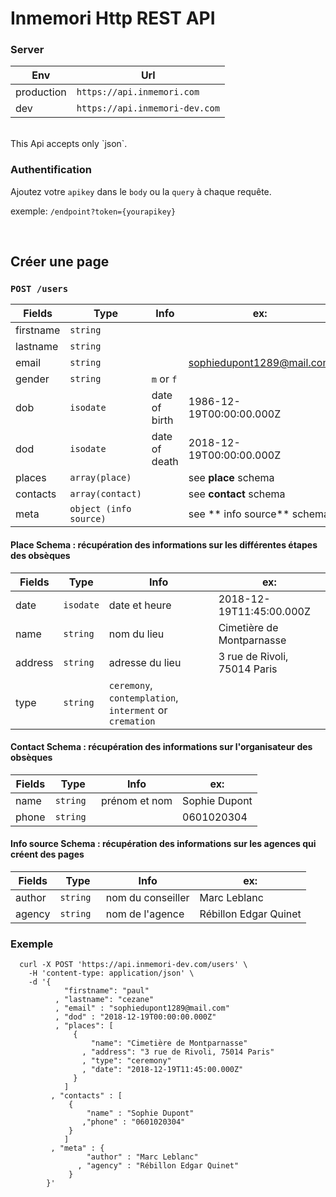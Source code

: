 # Inmemori Http REST API  

### Server

| Env        | Url                              |
|------------|----------------------------------|
| production | `https://api.inmemori.com`       |
| dev        | `https://api.inmemori-dev.com`   |

<br/>
This Api accepts only `json`.

### Authentification

Ajoutez votre `apikey` dans le `body` ou la `query` à chaque requête. 

exemple: `/endpoint?token={yourapikey}`
  
  
<br/>

## Créer une page  

### `POST /users`

| Fields          | Type           | Info                | ex:                            |
|-----------------|----------------|---------------------|--------------------------------|
| firstname       | `string`       |                     |                                |
| lastname        | `string`       |                     |                                |
| email           | `string`       |                     |sophiedupont1289@mail.com       |
| gender          | `string`       | `m` or `f`          |                                |
| dob             | `isodate`      | date of birth       | 1986-12-19T00:00:00.000Z       |
| dod             | `isodate`      | date of death       | 2018-12-19T00:00:00.000Z       |
| places          | `array(place)` |                     | see **place** schema           |
| contacts         | `array(contact)`|                     | see **contact** schema       |
| meta            | `object (info source)` |                     | see ** info source** schema       |


#### Place Schema : récupération des informations sur les différentes étapes des obsèques

| Fields          | Type           | Info                | ex:                            |
|-----------------|----------------|---------------------|--------------------------------|
| date            | `isodate`      | date et heure       | 2018-12-19T11:45:00.000Z       |
| name            | `string`       | nom du lieu         | Cimetière de Montparnasse      |
| address         | `string`       | adresse du lieu     | 3 rue de Rivoli, 75014 Paris   |
| type            | `string`       | `ceremony`, `contemplation`, `interment` or `cremation`|     |


#### Contact Schema : récupération des informations sur l'organisateur des obsèques

| Fields          | Type           | Info                | ex:                            |
|-----------------|----------------|---------------------|--------------------------------|
| name            | `string `      | prénom et nom       | Sophie Dupont                  |
| phone           | `string `      |                     | 0601020304                     |


#### Info source Schema : récupération des informations sur les agences qui créent des pages

| Fields          | Type           | Info                | ex:                            |
|-----------------|----------------|---------------------|--------------------------------|
| author          | `string `      | nom du conseiller   | Marc Leblanc                   |
| agency          | `string `      | nom de l'agence     | Rébillon Edgar Quinet          |


### Exemple

  ```curl
    curl -X POST 'https://api.inmemori-dev.com/users' \
      -H 'content-type: application/json' \
      -d '{ 
              "firstname": "paul"
            , "lastname": "cezane"
            , "email" : "sophiedupont1289@mail.com"
            , "dod" : "2018-12-19T00:00:00.000Z"
            , "places": [
                { 
                    "name": "Cimetière de Montparnasse"
                  , "address": "3 rue de Rivoli, 75014 Paris"
                  , "type": "ceremony"
                  , "date": "2018-12-19T11:45:00.000Z"
                }
              ]
           , "contacts" : [
               { 
                   "name" : "Sophie Dupont"
                  ,"phone" : "0601020304"
               }
              ] 
           , "meta" : {
                   "author" : "Marc Leblanc"
                 , "agency" : "Rébillon Edgar Quinet"
               } 
          }'
  ```
